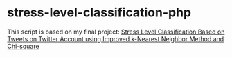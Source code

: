 # stress-level-classification-php
This script is based on my final project:
<a href='https://j-ptiik.ub.ac.id/index.php/j-ptiik/article/view/5783'>Stress Level Classification Based on Tweets on Twitter Account using Improved k-Nearest Neighbor Method and Chi-square</a>
